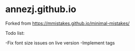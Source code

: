 # annezj.github.io
Forked from https://mmistakes.github.io/minimal-mistakes/

Todo list:

-Fix font size issues on live version
-Implement tags
